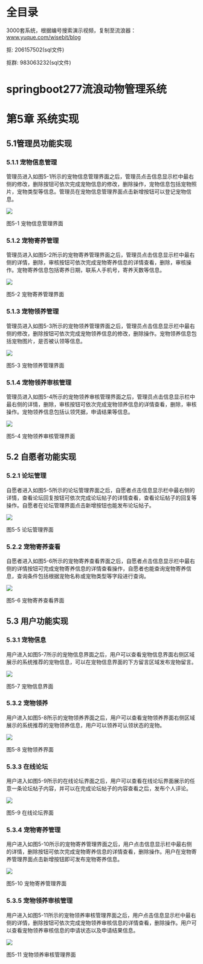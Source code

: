 # 全目录

3000套系统，根据编号搜索演示视频，复制至流浪器：www.yuque.com/wisebit/blog


<p>抠: 206157502(sql文件)</p>
<p>抠群: 983063232(sql文件)</p>


# springboot277流浪动物管理系统
# 第5章 系统实现
## 5.1管理员功能实现
### 5.1.1 宠物信息管理
管理员进入如图5-1所示的宠物信息管理界面之后，管理员点击信息显示栏中最右侧的修改，删除按钮可依次完成宠物信息的修改，删除操作，宠物信息包括宠物照片，宠物类型等信息。管理员在宠物信息管理界面点击新增按钮可以登记宠物信息。

![](/md/blog.021.png)

图5-1 宠物信息管理界面
### 5.1.2 宠物寄养管理
管理员进入如图5-2所示的宠物寄养管理界面之后，管理员点击信息显示栏中最右侧的详情，删除，审核按钮可依次完成宠物寄养信息的详情查看，删除，审核操作。宠物寄养信息包括寄养日期，联系人手机号，寄养天数等信息。

![](/md/blog.022.png)

图5-2 宠物寄养管理界面
### 5.1.3 宠物领养管理
管理员进入如图5-3所示的宠物领养管理界面之后，管理员点击信息显示栏中最右侧的修改，删除按钮可依次完成宠物领养信息的修改，删除操作。宠物领养信息包括宠物图片，是否被认领等信息。

![](/md/blog.023.png)

图5-3 宠物领养管理界面
### 5.1.4 宠物领养审核管理
管理员进入如图5-4所示的宠物领养审核管理界面之后，管理员点击信息显示栏中最右侧的详情，删除，审核按钮可依次完成宠物领养信息的详情查看，删除，审核操作。宠物领养信息包括认领凭据，申请结果等信息。

![](/md/blog.024.png)

图5-4 宠物领养审核管理界面
## 5.2 自愿者功能实现
### 5.2.1 论坛管理
自愿者进入如图5-5所示的论坛管理界面之后，自愿者点击信息显示栏中最右侧的详情，查看论坛回复按钮可依次完成论坛帖子的详情查看，查看论坛帖子的回复等操作。自愿者在论坛管理界面点击新增按钮也能发布论坛帖子。

![](/md/blog.025.png)

图5-5 论坛管理界面
### 5.2.2 宠物寄养查看
自愿者进入如图5-6所示的宠物寄养查看界面之后，自愿者点击信息显示栏中最右侧的详情按钮可完成宠物寄养信息的详情查看操作，自愿者也能查询宠物寄养信息，查询条件包括根据宠物名称或宠物类型等字段进行查询。

![](/md/blog.026.png)

图5-6 宠物寄养查看界面
## 5.3 用户功能实现
### 5.3.1 宠物信息
用户进入如图5-7所示的宠物信息界面之后，用户可以查看宠物信息界面右侧区域展示的系统推荐的宠物信息，可以在宠物信息界面的下方留言区域发布宠物留言。

![](/md/blog.027.png)

图5-7 宠物信息界面
### 5.3.2 宠物领养
用户进入如图5-8所示的宠物领养界面之后，用户可以查看宠物领养界面右侧区域展示的系统推荐的宠物领养信息，用户可以领养可认领状态的宠物。

![](/md/blog.028.png)

图5-8 宠物领养界面
### 5.3.3 在线论坛
用户进入如图5-9所示的在线论坛界面之后，用户可以查看在线论坛界面展示的任意一条论坛帖子内容，并可以在完成论坛帖子的内容查看之后，发布个人评论。

![](/md/blog.029.png)

图5-9 在线论坛界面
### 5.3.4 宠物寄养管理
用户进入如图5-10所示的宠物寄养管理界面之后，用户点击信息显示栏中最右侧的详情，删除按钮可依次完成宠物寄养信息的详情查看，删除操作。用户在宠物寄养管理界面点击新增按钮即可发布宠物寄养信息。

![](/md/blog.030.png)

图5-10 宠物寄养管理界面
### 5.3.5 宠物领养审核管理
用户进入如图5-11所示的宠物领养审核管理界面之后，用户点击信息显示栏中最右侧的详情，删除按钮可依次完成宠物领养审核信息的详情查看，删除操作。用户可以查看宠物领养审核信息的申请状态以及申请结果信息。

![](/md/blog.031.png)

图5-11 宠物领养审核管理界面





